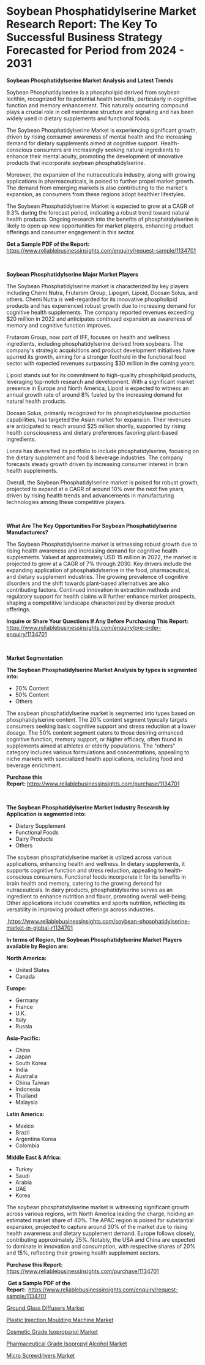 <p><h1>Soybean Phosphatidylserine Market Research Report: The Key To Successful Business Strategy Forecasted for Period from 2024 - 2031</h1></p><p><strong>Soybean Phosphatidylserine Market Analysis and Latest Trends</strong></p>
<p><p>Soybean Phosphatidylserine is a phospholipid derived from soybean lecithin, recognized for its potential health benefits, particularly in cognitive function and memory enhancement. This naturally occurring compound plays a crucial role in cell membrane structure and signaling and has been widely used in dietary supplements and functional foods.</p><p>The Soybean Phosphatidylserine Market is experiencing significant growth, driven by rising consumer awareness of mental health and the increasing demand for dietary supplements aimed at cognitive support. Health-conscious consumers are increasingly seeking natural ingredients to enhance their mental acuity, promoting the development of innovative products that incorporate soybean phosphatidylserine.</p><p>Moreover, the expansion of the nutraceuticals industry, along with growing applications in pharmaceuticals, is poised to further propel market growth. The demand from emerging markets is also contributing to the market's expansion, as consumers from these regions adopt healthier lifestyles.</p><p>The Soybean Phosphatidylserine Market is expected to grow at a CAGR of 9.3% during the forecast period, indicating a robust trend toward natural health products. Ongoing research into the benefits of phosphatidylserine is likely to open up new opportunities for market players, enhancing product offerings and consumer engagement in this sector.</p></p>
<p><strong>Get a Sample PDF of the Report:&nbsp;</strong> <a href="https://www.reliablebusinessinsights.com/enquiry/request-sample/1134701?utm_campaign=60&utm_medium=2&utm_source=Github&utm_content=ia&utm_term=18122024&utm_id=soybean-phosphatidylserine">https://www.reliablebusinessinsights.com/enquiry/request-sample/1134701</a></p>
<p>&nbsp;</p>
<p><strong>Soybean Phosphatidylserine Major Market Players</strong></p>
<p><p>The Soybean Phosphatidylserine market is characterized by key players including Chemi Nutra, Frutarom Group, Lipogen, Lipoid, Doosan Solus, and others. Chemi Nutra is well-regarded for its innovative phospholipid products and has experienced robust growth due to increasing demand for cognitive health supplements. The company reported revenues exceeding $20 million in 2022 and anticipates continued expansion as awareness of memory and cognitive function improves.</p><p>Frutarom Group, now part of IFF, focuses on health and wellness ingredients, including phosphatidylserine derived from soybeans. The company's strategic acquisitions and product development initiatives have spurred its growth, aiming for a stronger foothold in the functional food sector with expected revenues surpassing $30 million in the coming years.</p><p>Lipoid stands out for its commitment to high-quality phospholipid products, leveraging top-notch research and development. With a significant market presence in Europe and North America, Lipoid is expected to witness an annual growth rate of around 8% fueled by the increasing demand for natural health products.</p><p>Doosan Solus, primarily recognized for its phosphatidylserine production capabilities, has targeted the Asian market for expansion. Their revenues are anticipated to reach around $25 million shortly, supported by rising health consciousness and dietary preferences favoring plant-based ingredients.</p><p>Lonza has diversified its portfolio to include phosphatidylserine, focusing on the dietary supplement and food & beverage industries. The company forecasts steady growth driven by increasing consumer interest in brain health supplements.</p><p>Overall, the Soybean Phosphatidylserine market is poised for robust growth, projected to expand at a CAGR of around 10% over the next five years, driven by rising health trends and advancements in manufacturing technologies among these competitive players.</p></p>
<p>&nbsp;</p>
<p><strong>What Are The Key Opportunities For Soybean Phosphatidylserine Manufacturers?</strong></p>
<p><p>The Soybean Phosphatidylserine market is witnessing robust growth due to rising health awareness and increasing demand for cognitive health supplements. Valued at approximately USD 15 million in 2022, the market is projected to grow at a CAGR of 7% through 2030. Key drivers include the expanding application of phosphatidylserine in the food, pharmaceutical, and dietary supplement industries. The growing prevalence of cognitive disorders and the shift towards plant-based alternatives are also contributing factors. Continued innovation in extraction methods and regulatory support for health claims will further enhance market prospects, shaping a competitive landscape characterized by diverse product offerings.</p></p>
<p><strong>Inquire or Share Your Questions If Any Before Purchasing This Report:</strong> <a href="https://www.reliablebusinessinsights.com/enquiry/pre-order-enquiry/1134701?utm_campaign=60&utm_medium=2&utm_source=Github&utm_content=ia&utm_term=18122024&utm_id=soybean-phosphatidylserine">https://www.reliablebusinessinsights.com/enquiry/pre-order-enquiry/1134701</a></p>
<p>&nbsp;</p>
<p><strong>Market Segmentation</strong></p>
<p><strong>The Soybean Phosphatidylserine Market Analysis by types is segmented into:</strong></p>
<p><ul><li>20% Content</li><li>50% Content</li><li>Others</li></ul></p>
<p><p>The soybean phosphatidylserine market is segmented into types based on phosphatidylserine content. The 20% content segment typically targets consumers seeking basic cognitive support and stress reduction at a lower dosage. The 50% content segment caters to those desiring enhanced cognitive function, memory support, or higher efficacy, often found in supplements aimed at athletes or elderly populations. The "others" category includes various formulations and concentrations, appealing to niche markets with specialized health applications, including food and beverage enrichment.</p></p>
<p><strong>Purchase this Report:&nbsp;</strong><a href="https://www.reliablebusinessinsights.com/purchase/1134701?utm_campaign=60&utm_medium=2&utm_source=Github&utm_content=ia&utm_term=18122024&utm_id=soybean-phosphatidylserine">https://www.reliablebusinessinsights.com/purchase/1134701</a></p>
<p>&nbsp;</p>
<p><strong>The Soybean Phosphatidylserine Market Industry Research by Application is segmented into:</strong></p>
<p><ul><li>Dietary Supplement</li><li>Functional Foods</li><li>Dairy Products</li><li>Others</li></ul></p>
<p><p>The soybean phosphatidylserine market is utilized across various applications, enhancing health and wellness. In dietary supplements, it supports cognitive function and stress reduction, appealing to health-conscious consumers. Functional foods incorporate it for its benefits in brain health and memory, catering to the growing demand for nutraceuticals. In dairy products, phosphatidylserine serves as an ingredient to enhance nutrition and flavor, promoting overall well-being. Other applications include cosmetics and sports nutrition, reflecting its versatility in improving product offerings across industries.</p></p>
<p><a href="https://www.reliablebusinessinsights.com/soybean-phosphatidylserine-market-in-global-r1134701?utm_campaign=60&utm_medium=2&utm_source=Github&utm_content=ia&utm_term=18122024&utm_id=soybean-phosphatidylserine">&nbsp;https://www.reliablebusinessinsights.com/soybean-phosphatidylserine-market-in-global-r1134701</a></p>
<p><strong>In terms of Region, the Soybean Phosphatidylserine Market Players available by Region are:</strong></p>
<p>
    <p> <strong> North America: </strong>
        <ul>
            <li>United States</li>
            <li>Canada</li>
        </ul>
        </p> 
    <p> <strong> Europe: </strong>
        <ul>
            <li>Germany</li>
            <li>France</li>
            <li>U.K.</li>
            <li>Italy</li>
            <li>Russia</li>
        </ul>
        </p> 
    <p> <strong> Asia-Pacific: </strong>
        <ul>
            <li>China</li>
            <li>Japan</li>
            <li>South Korea</li>
            <li>India</li>
            <li>Australia</li>
            <li>China Taiwan</li>
            <li>Indonesia</li>
            <li>Thailand</li>
            <li>Malaysia</li>
        </ul>
        </p> 
    <p> <strong> Latin America: </strong>
        <ul>
            <li>Mexico</li>
            <li>Brazil</li>
            <li>Argentina Korea</li>
            <li>Colombia</li>
        </ul>
        </p> 
    <p> <strong> Middle East & Africa: </strong>
        <ul>
            <li>Turkey</li>
            <li>Saudi</li>
            <li>Arabia</li>
            <li>UAE</li>
            <li>Korea</li>
        </ul>
    </p>
    </p>
<p><p>The soybean phosphatidylserine market is witnessing significant growth across various regions, with North America leading the charge, holding an estimated market share of 40%. The APAC region is poised for substantial expansion, projected to capture around 30% of the market due to rising health awareness and dietary supplement demand. Europe follows closely, contributing approximately 25%. Notably, the USA and China are expected to dominate in innovation and consumption, with respective shares of 20% and 15%, reflecting their growing health supplement sectors.</p></p>
<p><strong>Purchase this Report: </strong><a href="https://www.reliablebusinessinsights.com/purchase/1134701?utm_campaign=60&utm_medium=2&utm_source=Github&utm_content=ia&utm_term=18122024&utm_id=soybean-phosphatidylserine">https://www.reliablebusinessinsights.com/purchase/1134701</a></p>
<p>&nbsp;<strong>Get a Sample PDF of the Report:&nbsp;&nbsp;</strong><a href="https://www.reliablebusinessinsights.com/enquiry/request-sample/1134701?utm_campaign=60&utm_medium=2&utm_source=Github&utm_content=ia&utm_term=18122024&utm_id=soybean-phosphatidylserine">https://www.reliablebusinessinsights.com/enquiry/request-sample/1134701</a></p>
<p><strong></strong></p>
<p><p><a href="https://www.linkedin.com/pulse/detailed-ground-glass-diffusers-market-trend-analysis-projected-co24f?utm_campaign=60&utm_medium=2&utm_source=Github&utm_content=ia&utm_term=18122024&utm_id=soybean-phosphatidylserine">Ground Glass Diffusers Market</a></p><p><a href="https://www.linkedin.com/pulse/projected-cagr-137-plastic-injection-moulding-machine-market-dyv9f?utm_campaign=60&utm_medium=2&utm_source=Github&utm_content=ia&utm_term=18122024&utm_id=soybean-phosphatidylserine">Plastic Injection Moulding Machine Market</a></p><p><a href="https://github.com/NargisHussain432/Market-Research-Report-List-1/blob/main/cosmetic-grade-isopropanol-market.md?utm_campaign=60&utm_medium=2&utm_source=Github&utm_content=ia&utm_term=18122024&utm_id=soybean-phosphatidylserine">Cosmetic Grade Isopropanol Market</a></p><p><a href="https://github.com/FahadAhmed223/Market-Research-Report-List-1/blob/main/pharmaceutical-grade-isopropyl-alcohol-market.md?utm_campaign=60&utm_medium=2&utm_source=Github&utm_content=ia&utm_term=18122024&utm_id=soybean-phosphatidylserine">Pharmaceutical Grade Isopropyl Alcohol Market</a></p><p><a href="https://www.linkedin.com/pulse/how-micro-screwdrivers-market-expectd-grow-95-cagr-upcoming-jeguc?utm_campaign=60&utm_medium=2&utm_source=Github&utm_content=ia&utm_term=18122024&utm_id=soybean-phosphatidylserine">Micro Screwdrivers Market</a></p></p>